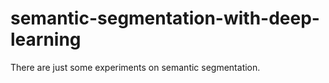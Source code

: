 # semantic-segmentation-with-deep-learning

There are just some experiments on semantic segmentation.
